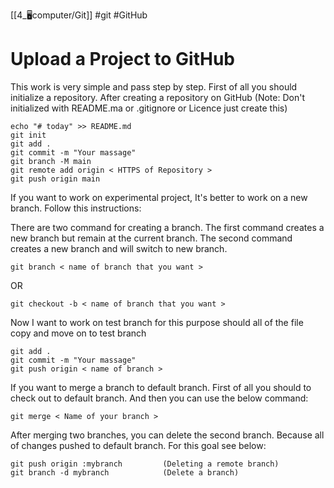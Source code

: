 [[4_🖥computer/Git]]
#git #GitHub
# Upload a Project to GitHub
This work is very simple and pass step by step. First of all you should initialize a repository. After creating a repository on GitHub (Note: Don't initialized with README.ma or .gitignore or Licence just create this)

```git
echo "# today" >> README.md
git init 
git add .
git commit -m "Your massage"
git branch -M main
git remote add origin < HTTPS of Repository >
git push origin main
```


If you want to work on experimental project, It's better to work on a new branch. Follow this instructions:

There are two command for creating a branch. The first command creates a new branch but remain at the current branch. The second command creates a new branch and will switch to new branch.
```git
git branch < name of branch that you want >
```
OR
```git
git checkout -b < name of branch that you want >
```


Now I want to work on test branch for this purpose should all of the file copy and move on to test branch 
```git
git add . 
git commit -m "Your massage"
git push origin < name of branch >
```


If you want to merge a branch to default branch. First of all you should to check out to default branch. And then you can use the below command:
```git
git merge < Name of your branch >
```


After merging two branches, you can delete the second branch. Because all of changes pushed to default branch. For this goal see below:
```git
git push origin :mybranch         (Deleting a remote branch)
git branch -d mybranch            (Delete a branch)
```

```git

```

